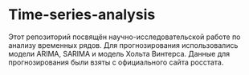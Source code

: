 # Time-series-analysis 

Этот репозиторий посвящён научно-исследовательской работе по анализу временных рядов. 
Для прогнозирования использовались модели ARIMA, SARIMA и модель Хольта Винтерса. 
Данные для прогнозирования были взяты с официального сайта росстата. 

